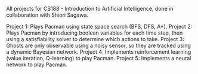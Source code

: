 All projects for CS188 - Introduction to Artificial Intelligence, done in collaboration with Shiori Sagawa.

Project 1: Plays Pacman using state space search (BFS, DFS, A*).
Project 2: Plays Pacman by introducing boolean variables for each time step, then using a satisfiability solver to determine which actions to take.
Project 3: Ghosts are only observable using a noisy sensor, so they are tracked using a dynamic Bayesian network.
Project 4: Implements reinforcement learning (value iteration, Q-learning) to play Pacman.
Project 5: Implements a neural network to play Pacman.
